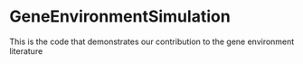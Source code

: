 # GeneEnvironmentSimulation
This is the code that demonstrates our contribution to the gene environment literature
